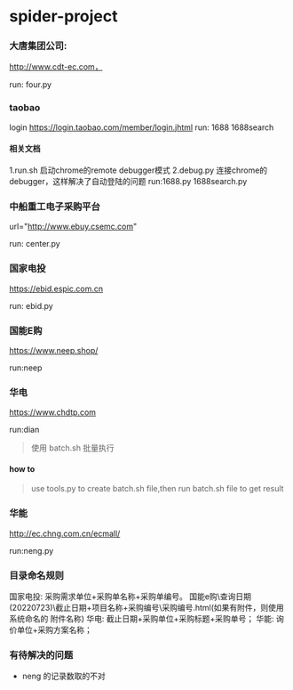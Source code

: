 # spider-project

### 大唐集团公司:
http://www.cdt-ec.com，
 
run: four.py

### taobao
login
https://login.taobao.com/member/login.jhtml
run: 1688 1688search 

#### 相关文档

1.run.sh 启动chrome的remote debugger模式
2.debug.py 连接chrome的debugger，这样解决了自动登陆的问题
run:1688.py 1688search.py

###  中船重工电子采购平台
url="http://www.ebuy.csemc.com"
 
run: center.py

### 国家电投
https://ebid.espic.com.cn
 
run: ebid.py

### 国能E购
https://www.neep.shop/

run:neep

### 华电
https://www.chdtp.com

run:dian

> 使用 batch.sh 批量执行

#### how to

> use tools.py to create batch.sh file,then run batch.sh file to get result

### 华能
http://ec.chng.com.cn/ecmall/

run:neng.py

### 目录命名规则

国家电投: 采购需求单位+采购单名称+采购单编号。
国能e购\查询日期(20220723)\截止日期+项目名称+采购编号\采购编号.html(如果有附件，则使用系统命名的 附件名称)
华电:  截止日期+采购单位+采购标题+采购单号；
华能:  询价单位+采购方案名称；


### 有待解决的问题
* neng 的记录数取的不对

